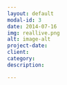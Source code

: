 ```yaml
---
layout: default
modal-id: 3
date: 2014-07-16
img: reallive.png
alt: image-alt
project-date: 
client: 
category: 
description: 

---
```

